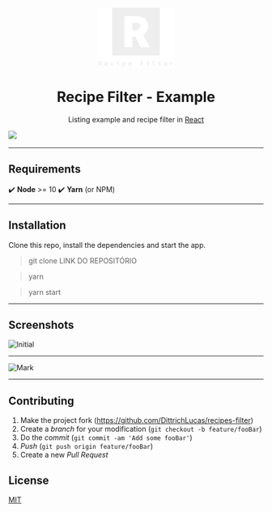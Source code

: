 <!-- Logo -->
<p align="center">
  <a rel="noopener" target="_blank"><img width="150" src="./src/logo.png" alt="Recipe Filter logo"></a></p>
</p>

<!-- Name -->
<h1 align="center">Recipe Filter - Example</h1>

<!-- Badges -->
<div align="center">
    Listing example and recipe filter in <a href="http://facebook.github.io/react/">React</a>
</div>

<!-- Imagens de build -->

![](../header.png)
***
## Requirements
:heavy_check_mark: **Node** >= 10
:heavy_check_mark: **Yarn** (or NPM)
***
## Installation

Clone this repo, install the dependencies and start the app.

> git clone LINK DO REPOSITÓRIO

> yarn

> yarn start
***
## Screenshots

![Initial](https://i.imgur.com/30fJL4i.png)

----

![Mark](https://i.imgur.com/hBlOvcJ.png)
***
## Contributing

1. Make the project fork (<https://github.com/DittrichLucas/recipes-filter>)
1. Create a _branch_ for your modification (`git checkout -b feature/fooBar`)
1. Do the _commit_ (`git commit -am 'Add some fooBar'`)
1. _Push_ (`git push origin feature/fooBar`)
1. Create a new _Pull Request_

## License

[MIT](https://github.com/DittrichLucas/recipes-filter/blob/master/LICENSE)

